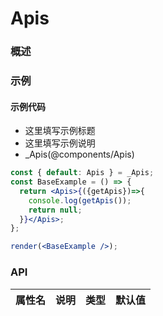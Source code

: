 
# Apis


### 概述




### 示例

#### 示例代码

- 这里填写示例标题
- 这里填写示例说明
- _Apis(@components/Apis)

```jsx
const { default: Apis } = _Apis;
const BaseExample = () => {
  return <Apis>{({getApis})=>{
    console.log(getApis());
    return null;
  }}</Apis>;
};

render(<BaseExample />);

```


### API

|属性名|说明|类型|默认值|
|  ---  | ---  | --- | --- |

